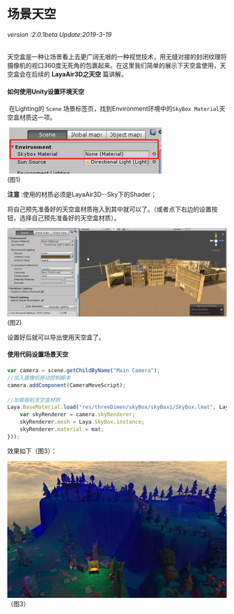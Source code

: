 # 场景天空

###### *version :2.0.1beta   Update:2019-3-19*

天空盒是一种让场景看上去更广阔无垠的一种视觉技术，用无缝对接的封闭纹理将摄像机的视口360度无死角的包裹起来。在这里我们简单的展示下天空盒使用，天空盒会在后续的 **LayaAir3D之天空** 篇讲解。

#### 如何使用Unity设置环境天空

​	在Lighting的 `Scene` 场景标签页，找到Environment环境中的`SkyBox Material`天空盒材质这一项。

​	![](img/1.png)<br>(图1)

**注意** :使用的材质必须是LayaAir3D--Sky下的Shader；

将自己预先准备好的天空盒材质拖入到其中就可以了。（或者点下右边的设置按钮，选择自己预先准备好的天空盒材质）。

![](img/2.gif)<br>(图2)

设置好后就可以导出使用天空盒了。

#### 使用代码设置场景天空

```typescript
var camera = scene.getChildByName("Main Camera");
//加入摄像机移动控制脚本
camera.addComponent(CameraMoveScript);

//加载相机天空盒材质
Laya.BaseMaterial.load("res/threeDimen/skyBox/skyBox1/SkyBox.lmat", Laya.Handler.create(null, function(mat) {
    var skyRenderer = camera.skyRenderer;
    skyRenderer.mesh = Laya.SkyBox.instance;
    skyRenderer.material = mat;
}));
```

效果如下（图3）：

![](img/3.png)<br>（图3）

